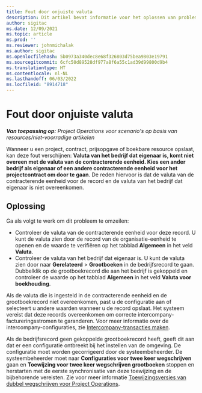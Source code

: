```yaml
---
title: Fout door onjuiste valuta
description: Dit artikel bevat informatie voor het oplossen van problemen met fout door een niet-overeenkomende valuta, die optreedt wanneer u specifieke recordtypen opslaat.
author: sigitac
ms.date: 12/09/2021
ms.topic: article
ms.prod: ''
ms.reviewer: johnmichalak
ms.author: sigitac
ms.openlocfilehash: 5b0973a340dec8e68f326803d75bea9803e19791
ms.sourcegitcommit: 6cfc50d89528df977a8f6a55c1ad39d99800d9b4
ms.translationtype: HT
ms.contentlocale: nl-NL
ms.lasthandoff: 06/03/2022
ms.locfileid: "8914718"
---
```

# <a name="currency-mismatch-error"></a>Fout door onjuiste valuta 

_**Van toepassing op:** Project Operations voor scenario's op basis van resources/niet-voorradige artikelen_

Wanneer u een project, contract, prijsopgave of boekbare resource opslaat, kan deze fout verschijnen: **Valuta van het bedrijf dat eigenaar is, komt niet overeen met de valuta van de contracterende eenheid. Kies een ander bedrijf als eigenaar of een andere contracterende eenheid voor het projectcontract om door te gaan**. De reden hiervoor is dat de valuta van de contracterende eenheid voor de record en de valuta van het bedrijf dat eigenaar is niet overeenkomen.


## <a name="resolution"></a>Oplossing

Ga als volgt te werk om dit probleem te omzeilen:
- Controleer de valuta van de contracterende eenheid voor deze record. U kunt de valuta zien door de record van de organisatie-eenheid te openen en de waarde te verifiëren op het tabblad **Algemeen** in het veld **Valuta**.
- Controleer de valuta van het bedrijf dat eigenaar is. U kunt de valuta zien door naar **Gerelateerd** > **Grootboeken** in de bedrijfsrecord te gaan. Dubbelklik op de grootboekrecord die aan het bedrijf is gekoppeld en controleer de waarde op het tabblad **Algemeen** in het veld **Valuta voor boekhouding**.

Als de valuta die is ingesteld in de contracterende eenheid en de grootboekrecord niet overeenkomen, past u de configuratie aan of selecteert u andere waarden wanneer u de record opslaat. Het systeem vereist dat deze records overeenkomen om correcte intercompany-factureringsstromen te garanderen. Voor meer informatie over de intercompany-configuraties, zie [Intercompany-transacties maken](../../project-accounting/create-intercompany-transactions.md).

Als de bedrijfsrecord geen gekoppelde grootboekrecord heeft, geeft dit aan dat er een configuratie ontbreekt bij het instellen van de omgeving. De configuratie moet worden gecorrigeerd door de systeembeheerder. De systeembeheerder moet naar **Configuraties voor twee keer wegschrijven** gaan en **Toewijzing voor twee keer wegschrijven grootboeken** stoppen en herstarten met de eerste synchronisatie van deze toewijzing en de bijbehorende vereisten. Zie voor meer informatie [Toewijzingsversies van dubbel wegschrijven voor Project Operations](../../environment/resource-dual-write-maps.md).
